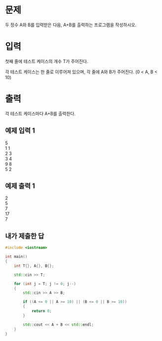 문제
========
두 정수 A와 B를 입력받은 다음, A+B를 출력하는 프로그램을 작성하시오.

입력
=========
첫째 줄에 테스트 케이스의 개수 T가 주어진다.

각 테스트 케이스는 한 줄로 이루어져 있으며, 각 줄에 A와 B가 주어진다. (0 < A, B < 10)

출력
=========
각 테스트 케이스마다 A+B를 출력한다.

예제 입력 1 
------------

5   
1 1   
2 3   
3 4   
9 8   
5 2   

예제 출력 1 
--------

2   
5   
7   
17   
7   

내가 제출한 답
-----------

```cpp
#include <iostream>

int main()
{
	int T{}, A{}, B{};

	std::cin >> T;

	for (int j = T; j != 0; j--)
	{
		std::cin >> A >> B;

		if ((A <= 0 || A >= 10) || (B <= 0 || B >= 10))
		{
			return 0;
		}

		std::cout << A + B << std::endl;
	}
}
```
